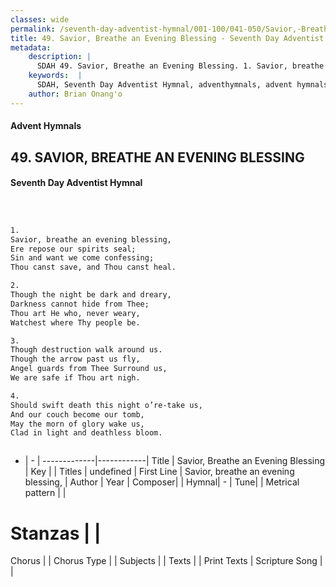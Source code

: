 ```yaml
---
classes: wide
permalink: /seventh-day-adventist-hymnal/001-100/041-050/Savior,-Breathe-an-Evening-Blessing/
title: 49. Savior, Breathe an Evening Blessing - Seventh Day Adventist Hymnal
metadata:
    description: |
      SDAH 49. Savior, Breathe an Evening Blessing. 1. Savior, breathe an evening blessing, Ere repose our spirits seal; Sin and want we come confessing; Thou canst save, and Thou canst heal.
    keywords:  |
      SDAH, Seventh Day Adventist Hymnal, adventhymnals, advent hymnals, Savior, Breathe an Evening Blessing, Savior, breathe an evening blessing, 
    author: Brian Onang'o
---
```


#### Advent Hymnals
## 49. SAVIOR, BREATHE AN EVENING BLESSING
#### Seventh Day Adventist Hymnal

```txt



1.
Savior, breathe an evening blessing,
Ere repose our spirits seal;
Sin and want we come confessing;
Thou canst save, and Thou canst heal.

2.
Though the night be dark and dreary,
Darkness cannot hide from Thee;
Thou art He who, never weary,
Watchest where Thy people be.

3.
Though destruction walk around us.
Though the arrow past us fly,
Angel guards from Thee Surround us,
We are safe if Thou art nigh.

4.
Should swift death this night o’re-take us,
And our couch become our tomb,
May the morn of glory wake us,
Clad in light and deathless bloom.



```

- |   -  |
-------------|------------|
Title | Savior, Breathe an Evening Blessing |
Key |  |
Titles | undefined |
First Line | Savior, breathe an evening blessing, |
Author | 
Year | 
Composer|  |
Hymnal|  - |
Tune|  |
Metrical pattern | |
# Stanzas |  |
Chorus |  |
Chorus Type |  |
Subjects |  |
Texts |  |
Print Texts | 
Scripture Song |  |
  
